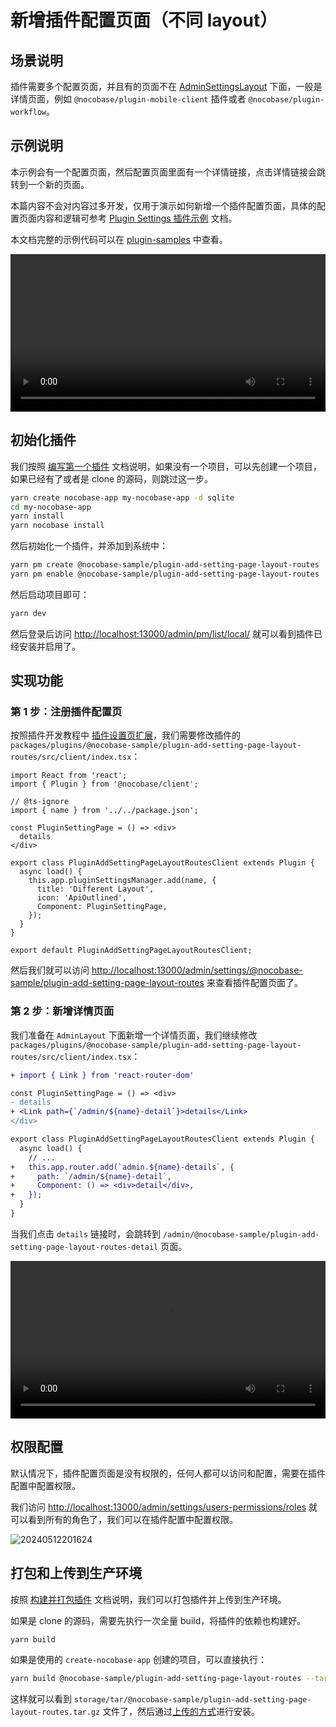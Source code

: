 # 新增插件配置页面（不同 layout）

## 场景说明

插件需要多个配置页面，并且有的页面不在 [AdminSettingsLayout](/development/client/router#已有页面路由) 下面，一般是详情页面，例如 `@nocobase/plugin-mobile-client` 插件或者 `@nocobase/plugin-workflow`。

## 示例说明

本示例会有一个配置页面，然后配置页面里面有一个详情链接，点击详情链接会跳转到一个新的页面。

本篇内容不会对内容过多开发，仅用于演示如何新增一个插件配置页面，具体的配置页面内容和逻辑可参考 [Plugin Settings 插件示例](/plugin-samples/plugin-settings) 文档。

本文档完整的示例代码可以在 [plugin-samples](https://github.com/nocobase/plugin-samples/tree/main/packages/plugins/%40nocobase-sample/plugin-add-setting-page-layout-routes) 中查看。

<video width="100%" controls>
  <source src="https://static-docs.nocobase.com/10.mp4" type="video/mp4">
</video>

## 初始化插件

我们按照 [编写第一个插件](/development/your-fisrt-plugin) 文档说明，如果没有一个项目，可以先创建一个项目，如果已经有了或者是 clone 的源码，则跳过这一步。

```bash
yarn create nocobase-app my-nocobase-app -d sqlite
cd my-nocobase-app
yarn install
yarn nocobase install
```

然后初始化一个插件，并添加到系统中：

```bash
yarn pm create @nocobase-sample/plugin-add-setting-page-layout-routes
yarn pm enable @nocobase-sample/plugin-add-setting-page-layout-routes
```

然后启动项目即可：

```bash
yarn dev
```

然后登录后访问 [http://localhost:13000/admin/pm/list/local/](http://localhost:13000/admin/pm/list/local/) 就可以看到插件已经安装并启用了。

## 实现功能

### 第 1 步：注册插件配置页

按照插件开发教程中 [插件设置页扩展](/development/client/router#插件设置页扩展)，我们需要修改插件的 `packages/plugins/@nocobase-sample/plugin-add-setting-page-layout-routes/src/client/index.tsx`：

```tsx | pure
import React from 'react';
import { Plugin } from '@nocobase/client';

// @ts-ignore
import { name } from '../../package.json';

const PluginSettingPage = () => <div>
  details
</div>

export class PluginAddSettingPageLayoutRoutesClient extends Plugin {
  async load() {
    this.app.pluginSettingsManager.add(name, {
      title: 'Different Layout',
      icon: 'ApiOutlined',
      Component: PluginSettingPage,
    });
  }
}

export default PluginAddSettingPageLayoutRoutesClient;
```

然后我们就可以访问 [http://localhost:13000/admin/settings/@nocobase-sample/plugin-add-setting-page-layout-routes](http://localhost:13000/admin/settings/@nocobase-sample/plugin-add-setting-page-layout-routes) 来查看插件配置页面了。


### 第 2 步：新增详情页面

我们准备在 `AdminLayout` 下面新增一个详情页面，我们继续修改 `packages/plugins/@nocobase-sample/plugin-add-setting-page-layout-routes/src/client/index.tsx`：

```diff
+ import { Link } from 'react-router-dom'

const PluginSettingPage = () => <div>
- details
+ <Link path={`/admin/${name}-detail`}>details</Link>
</div>

export class PluginAddSettingPageLayoutRoutesClient extends Plugin {
  async load() {
    // ...
+   this.app.router.add(`admin.${name}-details`, {
+     path: `/admin/${name}-detail`,
+     Component: () => <div>detail</div>,
+   });
  }
}
```

当我们点击 `details` 链接时，会跳转到 `/admin/@nocobase-sample/plugin-add-setting-page-layout-routes-detail` 页面。

<video width="100%" controls>
  <source src="https://static-docs.nocobase.com/10.mp4" type="video/mp4">
</video>

## 权限配置

默认情况下，插件配置页面是没有权限的，任何人都可以访问和配置，需要在插件配置中配置权限。

我们访问 [http://localhost:13000/admin/settings/users-permissions/roles](http://localhost:13000/admin/settings/users-permissions/roles) 就可以看到所有的角色了，我们可以在插件配置中配置权限。

![20240512201624](https://static-docs.nocobase.com/20240512201624.png)

## 打包和上传到生产环境

按照 [构建并打包插件](/development/your-fisrt-plugin#构建并打包插件) 文档说明，我们可以打包插件并上传到生产环境。

如果是 clone 的源码，需要先执行一次全量 build，将插件的依赖也构建好。

```bash
yarn build
```

如果是使用的 `create-nocobase-app` 创建的项目，可以直接执行：

```bash
yarn build @nocobase-sample/plugin-add-setting-page-layout-routes --tar
```

这样就可以看到 `storage/tar/@nocobase-sample/plugin-add-setting-page-layout-routes.tar.gz` 文件了，然后通过[上传的方式](/welcome/getting-started/plugin)进行安装。

